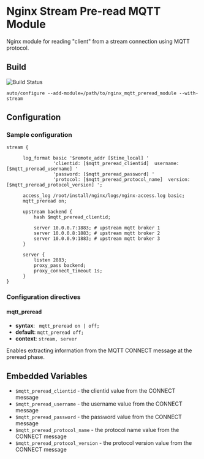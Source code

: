 # Nginx Stream Pre-read MQTT Module

Nginx module for reading  "client" from a stream connection using MQTT protocol.

## Build

![Build Status](https://github.com/kaltura/nginx-stream-preread-str-module/actions/workflows/ci.yml/badge.svg)


    auto/configure --add-module=/path/to/nginx_mqtt_preread_module --with-stream


## Configuration

### Sample configuration

```
stream {

      log_format basic '$remote_addr [$time_local] '
                 'clientid: [$mqtt_preread_clientid]  username: [$mqtt_preread_username] '
                 'password: [$mqtt_preread_password] '
                 'protocol: [$mqtt_preread_protocol_name]  version: [$mqtt_preread_protocol_version] ';

      access_log /root/install/nginx/logs/nginx-access.log basic;
      mqtt_preread on;

      upstream backend {
          hash $mqtt_preread_clientid;

          server 10.0.0.7:1883; # upstream mqtt broker 1
          server 10.0.0.8:1883; # upstream mqtt broker 2
          server 10.0.0.9:1883; # upstream mqtt broker 3
      }

      server {
          listen 2883;
          proxy_pass backend;
          proxy_connect_timeout 1s;
      }
}

```

### Configuration directives

#### mqtt_preread
* **syntax**: `	mqtt_preread on | off;`
* **default**: `mqtt_preread off;`
* **context**: `stream, server`

Enables extracting information from the MQTT CONNECT message at the preread phase.

## Embedded Variables

* `$mqtt_preread_clientid` - the clientid value from the CONNECT message
* `$mqtt_preread_username` - the username value from the CONNECT message
* `$mqtt_preread_password` - the password value from the CONNECT message
* `$mqtt_preread_protocol_name` - the protocol name value from the CONNECT message
* `$mqtt_preread_protocol_version` - the protocol version value from the CONNECT message



